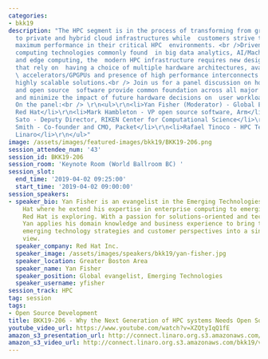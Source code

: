 ```yaml
---
categories:
- bkk19
description: "The HPC segment is in the process of transforming from grid  architectures
  to private and hybrid cloud infrastructures while  customers strive to run with
  maximum performance in their critical HPC  environments. <br />Driven by advanced
  computing technologies commonly found  in big data analytics, AI/Machine learning
  and edge computing, the  modern HPC infrastructure requires new design approaches
  that rely on  having a choice of multiple hardware architectures, availability of
  \ accelerators/GPGPUs and presence of high performance interconnects to  deliver
  highly scalable solutions.<br /> Join us for a panel discussion on how standardization
  and open source  software provide common foundation across all major computing  architectures
  and minimize the impact of future hardware decisions on  user workloads and applications.
  On the panel:<br /> \r\n<ul>\r\n<li>Yan Fisher (Moderator) - Global Evangelist,
  Red Hat</li>\r\n<li>Mark Hambleton - VP open source software, Arm</li>\r\n<li>Mitsuhisa
  Sato - Deputy Director, RIKEN Center for Computational Science</li>\r\n<li>Jacob
  Smith - Co-founder and CMO, Packet</li>\r\n<li>Rafael Tinoco - HPC Technical Lead,
  Linaro</li>\r\n</ul>"
image: /assets/images/featured-images/bkk19/BKK19-206.png
session_attendee_num: '43'
session_id: BKK19-206
session_room: 'Keynote Room (World Ballroom BC) '
session_slot:
  end_time: '2019-04-02 09:25:00'
  start_time: '2019-04-02 09:00:00'
session_speakers:
- speaker_bio: Yan Fisher is an evangelist in the Emerging Technologies team at Red
    Hat where he extend his expertise in enterprise computing to emerging areas that
    Red Hat is exploring. With a passion for solutions-oriented and technical marketing
    Yan applies his domain knowledge and business experience to bring together partners
    emerging technology strategies and customer perspectives into a single field of
    view.
  speaker_company: Red Hat Inc.
  speaker_image: /assets/images/speakers/bkk19/yan-fisher.jpg
  speaker_location: Greater Boston Area
  speaker_name: Yan Fisher
  speaker_position: Global evangelist, Emerging Technologies
  speaker_username: yfisher
session_track: HPC
tag: session
tags:
- Open Source Development
title: BKK19-206 - Why the Next Generation of HPC systems Needs Open Source Driven Standardization
youtube_video_url: https://www.youtube.com/watch?v=XZQtyIqQ1fE
amazon_s3_presentation_url: http://connect.linaro.org.s3.amazonaws.com/bkk19/presentations/bkk19-206.pdf
amazon_s3_video_url: http://connect.linaro.org.s3.amazonaws.com/bkk19/videos/bkk19-206.mp4
---
```


